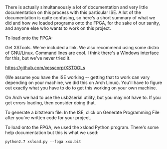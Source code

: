 There is actually simultaneously a lot of documentation and very little documentation on this process with this particular ISE. A lot of the documentation is quite confusing, so here's a short summary of what we did and how we loaded programs onto the FPGA, for the sake of our sanity, and anyone else who wants to work on this project.


To load onto the FPGA:

Get XSTools. We've included a link. We also recommend using some distro of GNU/Linux. Command lines are cool. I think there's a Windows interface for this, but we've never tried it.

https://github.com/xesscorp/XSTOOLs

(We assume you have the ISE working -- getting that to work can vary depending on your machine, we did this on Arch Linux). You'll have to figure out exactly what you have to do to get this working on your own machine.

On Arch we had to use the usb2serial utility, but you may not have to. If you get errors loading, then consider doing that.

To generate a bitstream file:
In the ISE, click on Generate Programming File after you've written code for your project.

To load onto the FPGA, we used the xsload Python program. There's some help documentation but this is what we used:

```
python2.7 xsload.py --fpga xxx.bit
```

